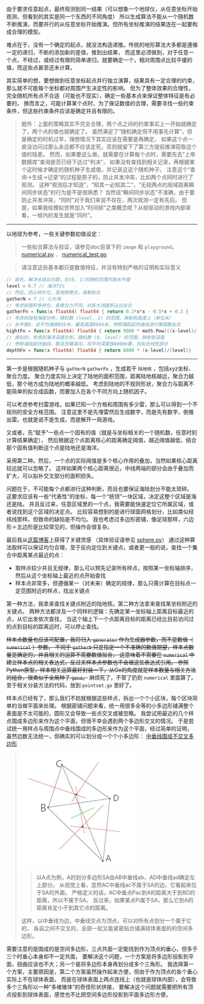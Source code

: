 由于要求任意起点，最终观测到同一结果（可以想象一个地球仪，从任意坐标开始观测，但看到的其实是同一个东西的不同角度）
所以生成算法不能从一个随机数不断推演，而要并行的从任意坐标开始推演。但所有坐标推演的结果连在一起要构成合理的模型。

难点在于，没有一个确定的起点，就没法构造递推。传统的地形算法大多都是遵循一定的递归，不断的添加新的差值，推到出结果，
而这里必须做到，对于任意一个点，不经过，或经过有限的简单递归，就要确定一个，相对周围点比较平缓的值，而这些点甚至还未计算。

其实简单的想，要想做到任意坐标起点并行独立演算，结果具有一定合理的约束，那么就不可能每个坐标都对周围产生决定性的影响。
但为了整体效果的合理性，完全随机所有点不合适（可能也不现实），确定一些基本点来保证整体特征是有必要的，
换而言之，可能计算某个点时，为了保证数值的合理，需要寻找一些约束条件，但这些约束条件应该是确定并且有限的。

> 题外：上面的策略其实不完全合理，两个点之间的约束事实上一开始就确定了，两个点的值也就确定了。
> 虽然满足了“随机确定但不用事先计算”，但是确定的时机过早，理想情况下其实应该在需要是再确定，
> 如果这个点一直没访问过那么永远都不应该定死，否则就留下了第三方提前推演窃取这个值的隐患。
> 然而，如果要这么做，就需要在计算每个点时，需要先去“上帝数据库”查询是否已经下达过“判决”，
> 如果没有查找到相关记录，再根据某个这时候才确定的随机种子生成值，并记录这这个随机种子。
> 注意这个“查询->生成->记录”的过程是原子的，防止并发冲突，比如两个点同时进行了观测。
> 这种“观测后才知道”，“知其一必知其二”，“无视两点的局域距离瞬间同步状态”的行为是不是很熟悉？
> 当然说“瞬间同步状态”不准确，由于要防止并发冲突，“同时”对于我们来说不存在，两次观测一定有先后。
> 但是，如果我给模拟世界加入“时间帧”之类概念呢？从帧驱动的游戏内部来看，一帧内的发生就是“同时”。


***
以地球为参考，一些关键参数初值设定：
> 一些拟合算法与验证，请参见doc目录下的 `image` 和 `playground`，
> [numerical.py](./../doc/numerical/numerical.py) 、 [numerical_test.go](./numerical_test.go)

> 请注意这些基本都只是数值特征，并没有特别严格的证明和实际意义

``` Go
// 首先，解决水陆比问题，在(0, 1)的随机范围内取水平面
level = 0.7 // 海洋71%
// 然后，防止碎片化，高地势聚合，高斯拟合
gatherN = 7 // 七大洲
// 考虑到面积多样化，各聚合力不同，对各大洲面积占比拟合
gatherFn = func(x float64) float64 { return 0.3*x*x - 0.5*x + 0.3 }
// 考虑到陆地海拔分布，随机数 (level, 1) 的范围，映射到高度上（单位米）
// 水平面0，总平均海拔850米，最高高度8844米，参照海陆起伏曲线进行幂函数拟合
hightFn = func(x float64) float64 { return 9000 * math.Pow(((x-level)/(1-level)), 3.5) }
// 类似的，考虑到海洋深度分布，随机数 (0, level) 的范围，映射到深度
// 参照海陆起伏曲线，暂且忽略海沟，将平均深度按4000m算，仅拟合线性部分
depthFn = func(x float64) float64 { return 8000 * (x-level)/(level)}
```

***
第一步是根据随机种子与 `gatherN` `gatherFn` ，生成若干 `陆地核` ，包括xyz坐标、聚合力度。
聚合力度实际上决定了陆地的面积范围，距离陆地核越远，聚合力越低，那个地方成为陆地的概率越低。
考虑到陆地的不规则形状，聚合力与距离不能简单的拟合成函数，而要加入在各个不同方向上随机因子。

可以考虑参考扫雷游戏，如果已知一个方格和周围有多少雷，那么可以得到一个不规则的安全方格范围。
注意这里不是先埋雷然后生成数字，而是先有数字，倒推出雷。也就是说不是生成，而是解开一局游戏。

又或者，先“赋予”一些点一个固有的值（就是与坐标相关的一个随机数，任意时刻计算结果确定），
然后根据这个点距离核心的距离确定阈值，越近阈值越低，结合那个固有值判断这个点是陆地还是海洋。

采用第二种。然后，一个点的实际阈值是多个核心作用的叠加，当然如果核心距离较远就可以忽略了。
这样如果两个核心距离很近，中线两端的部分会由于叠加而扩大，可以拟补交叉部分的面积损失。

问题在于，不可能每个点都进行这种判断，而且也要保证海陆划分不能太琐碎。
这要求应该有一些“代表性”的坐标，每一个“统领”一块区域，决定这整个区域是海还是陆。
并且反过来，任意区域里的一个点，我需要能快速定位它所属区域，或者说找到这个区域的决定点。
比较容易想到的是进行球面网格划分，比如类似经纬线那样。但致命的缺陷是不均匀。
我也考虑过多边形密铺，像足球那样，六边形＋五边形是比较常见的，但操作会很复杂。

最后我从[这篇博客](https://zhuanlan.zhihu.com/p/25988652?group_id=828963677192491008)上获得了关键灵感
（具体验证请参见 [sphere.py](./../doc/numerical/sphere.py)）
通过这种算法取样可以保证均匀合理，至于反向定位到关键点，或者更一般的说，查找一个集合中距离某点最近的点：
- 取样点较少并且无规律，那么可以预先记录所有样点，按照某一坐标轴排序，然后从这个坐标轴上最近的点开始查找
- 样本点非常多，但遵循某一（对未来）确定的规律，那么只需计算在目标点一定范围附近的样点，找出关键点

第一种方法，我拿来查找关键点附近的陆地核。第二种方法拿来查找某坐标附近的关键点。
两种方法都涉及一个同样的逻辑：先确定某一坐标轴上距离目标最近的点，从它出发依次查找，
当这个轴上下一个点距离目标的距离已经比目前访问过的点到目标的距离远时，可以停止查找。

~~样本点数量也应该可配置，我将归入 `generator` 作为生成器参数，而不是数值（ `numerical` ）参数。
不同于 `gatherN` 只是指定一个不准确的数值期望，样本点数量是确定的，并且相关的运算不需要数值拟合，
这意味着不需要在 `numerical` 中建立样本点的相关表达式，反过来样本点参数也不会被这些表达式引用。
参照Python原型，样本相关运算最好封装一下，从Go的角度就是样本数量与相关方法的组合，很类似于全局种子 `gene`。~~
麻烦死了，不管了扔到 `numerical` 里面算了。至于相关分装方法的代码，放到 `pointset.go` 里好了。

样本点已经有了，那么我们不妨就根据这些样点，拆出一个个小区块，每个区块简单的当做平面来处理。
根据密铺问题来看，统一用很多全等的小多边形铺满整个表面是不太可能的，圆形又会导致一些点交叉或被忽略。
我尝试用最近的几个样点围成多边形来作为这个平面，但很不幸会遇到两个多边形交叉的情况。
于是尝试统一用样点与周围点中垂线围成的多边形来作为这个平面，经过简单的证明，
虽然边数无法统一，但确实的可以划分成一个个小多边形： [中垂线围成不交叉多边形](./../doc/image/多边形划分.jpg)

>![中垂线围成不交叉多边形](./../doc/image/多边形划分.jpg)
>> 以A点为例，A的划分多边形SA由AB中垂线ab、AD中垂线ad确定左上部分。
>> 从视觉上看，显然AC中垂线ac不属于SA的边，它看起来位于SA的外面。
>> 严格定义的话，AC中垂点Pac到A的距离大于到BD的距离，所以不属于SA。
>> 反过来，如果某点Pi属于SA，那么它到A的距离肯定小于到其它点的距离。
> 
> 这样，以中垂线为边，中垂线交点为顶点，可以对所有点划分一个属于它的，
> 各自之间不交叉的，全部一起又能紧密贴合铺满球体表面的的空间多边形。

需要注意的是围成的是空间多边形，三点共面一定能找到作为顶点的垂心，但多于三个时垂心本身却不一定共面，
要解决这个问题，一个方案是将多边形投影到平面，扭曲应该也不大；另一个是将多边形本身再划分成多个三角形。
我选择第一个方案，主要原因是，第二个方案虽然操作起来方便，但由于作为顶点的各个垂心实际上不在球体表面，
而是在球体表面上两点连线上（也就是球体内部），会导致多个三角形以一种“多棱锥体”的奇怪形状拼接，
要解决这个问题就需要把所有顶点投影到球体表面，感觉也不比把空间多边形投影到平面多边形方便。

